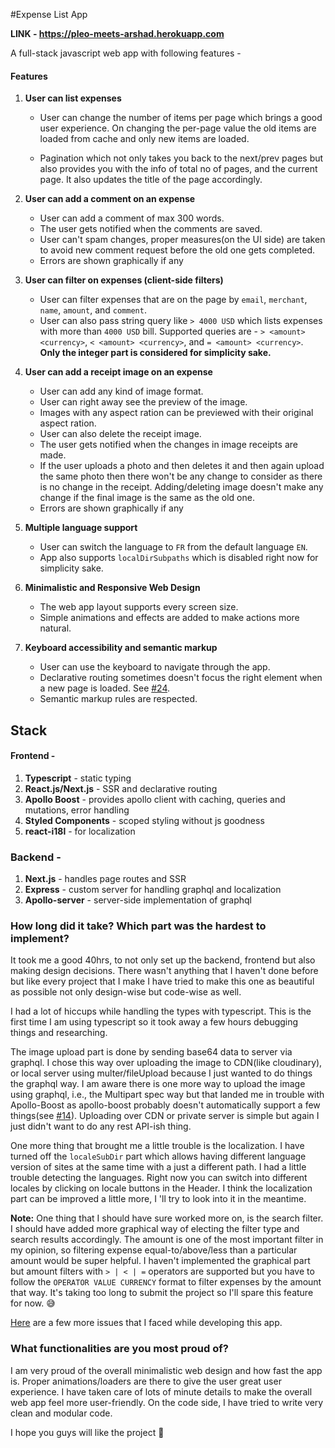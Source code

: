#Expense List App

**LINK - https://pleo-meets-arshad.herokuapp.com**

A full-stack javascript web app with following features -

#### Features

1. **User can list expenses**

   - User can change the number of items per page which brings a good user experience. On changing the per-page value the old items are loaded from cache and only new items are loaded.

   - Pagination which not only takes you back to the next/prev pages but also provides you with the info of total no of pages, and the current page. It also updates the title of the page accordingly.

2. **User can add a comment on an expense**
   - User can add a comment of max 300 words.
   - The user gets notified when the comments are saved.
   - User can't spam changes, proper measures(on the UI side) are taken to avoid new comment request before the old one gets completed.
   - Errors are shown graphically if any
3. **User can filter on expenses (client-side filters)**
   - User can filter expenses that are on the page by `email`, `merchant`, `name`, `amount`, and `comment`.
   - User can also pass string query like `> 4000 USD` which lists expenses with more than `4000 USD` bill. Supported queries are - `> <amount> <currency>`, `< <amount> <currency>`, and `= <amount> <currency>`. **Only the integer part is considered for simplicity sake.**
4. **User can add a receipt image on an expense**
   - User can add any kind of image format.
   - User can right away see the preview of the image.
   - Images with any aspect ration can be previewed with their original aspect ration.
   - User can also delete the receipt image.
   - The user gets notified when the changes in image receipts are made.
   - If the user uploads a photo and then deletes it and then again upload the same photo then there won't be any change to consider as there is no change in the receipt. Adding/deleting image doesn't make any change if the final image is the same as the old one.
   - Errors are shown graphically if any
5. **Multiple language support**

   - User can switch the language to `FR` from the default language `EN`.
   - App also supports `localDirSubpaths` which is disabled right now for simplicity sake.

6. **Minimalistic and Responsive Web Design**
   - The web app layout supports every screen size.
   - Simple animations and effects are added to make actions more natural.
7. **Keyboard accessibility and semantic markup**
   - User can use the keyboard to navigate through the app.
   - Declarative routing sometimes doesn't focus the right element when a new page is loaded. See [#24](https://github.com/arshdkhn1/pleo-frontend-challenge/issues/24).
   - Semantic markup rules are respected.

## Stack

#### Frontend -

1. **Typescript** - static typing
2. **React.js/Next.js** - SSR and declarative routing
3. **Apollo Boost** - provides apollo client with caching, queries and mutations, error handling
4. **Styled Components** - scoped styling without js goodness
5. **react-i18l** - for localization

### Backend -

1. **Next.js** - handles page routes and SSR
2. **Express** - custom server for handling graphql and localization
3. **Apollo-server** - server-side implementation of graphql

### How long did it take? Which part was the hardest to implement?

It took me a good 40hrs, to not only set up the backend, frontend but also making design decisions. There wasn't anything that I haven't done before but like every project that I make I have tried to make this one as beautiful as possible not only design-wise but code-wise as well.

I had a lot of hiccups while handling the types with typescript. This is the first time I am using typescript so it took away a few hours debugging things and researching.

The image upload part is done by sending base64 data to server via graphql. I chose this way over uploading the image to CDN(like cloudinary), or local server using multer/fileUpload because I just wanted to do things the graphql way. I am aware there is one more way to upload the image using graphql, i.e., the Multipart spec way but that landed me in trouble with Apollo-Boost as apollo-boost probably doesn't automatically support a few things(see [#14](https://github.com/arshdkhn1/pleo-frontend-challenge/issues/14)). Uploading over CDN or private server is simple but again I just didn't want to do any rest API-ish thing.

One more thing that brought me a little trouble is the localization. I have turned off the `localeSubDir` part which allows having different language version of sites at the same time with a just a different path. I had a little trouble detecting the languages. Right now you can switch into different locales by clicking on locale buttons in the Header. I think the localization part can be improved a little more, I 'll try to look into it in the meantime.

**Note:** One thing that I should have sure worked more on, is the search filter. I should have added more graphical way of electing the filter type and search results accordingly. The amount is one of the most important filter in my opinion, so filtering expense equal-to/above/less than a particular amount would be super helpful. I haven't implemented the graphical part but amount filters with `> | < | =` operators are supported but you have to follow the `OPERATOR VALUE CURRENCY` format to filter expenses by the amount that way. It's taking too long to submit the project so I'll spare this feature for now. 😅

[Here](https://github.com/arshdkhn1/pleo-frontend-challenge/issues?utf8=%E2%9C%93&q=is%3Aissue) are a few more issues that I faced while developing this app.

### What functionalities are you most proud of?

I am very proud of the overall minimalistic web design and how fast the app is. Proper animations/loaders are there to give the user great user experience. I have taken care of lots of minute details to make the overall web app feel more user-friendly. On the code side, I have tried to write very clean and modular code.

I hope you guys will like the project 🙂
